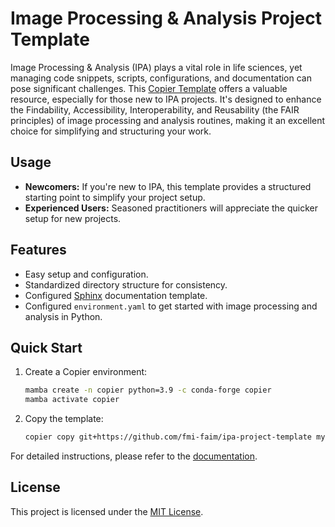 <!-- start introduction -->
# Image Processing & Analysis Project Template

Image Processing & Analysis (IPA) plays a vital role in life sciences, yet managing code snippets, scripts, configurations, and documentation can pose significant challenges. This [Copier Template](https://copier.readthedocs.io/en/stable/) offers a valuable resource, especially for those new to IPA projects. It's designed to enhance the Findability, Accessibility, Interoperability, and Reusability (the FAIR principles) of image processing and analysis routines, making it an excellent choice for simplifying and structuring your work.

## Usage
* **Newcomers:**
    If you're new to IPA, this template provides a structured starting point to simplify your project setup.
* **Experienced Users:**
    Seasoned practitioners will appreciate the quicker setup for new projects.

## Features
* Easy setup and configuration.
* Standardized directory structure for consistency.
* Configured [Sphinx](https://www.sphinx-doc.org/en/master/) documentation template.
* Configured `environment.yaml` to get started with image processing and analysis in Python.
<!-- end introduction -->

## Quick Start
1. Create a Copier environment:
    ```bash
    mamba create -n copier python=3.9 -c conda-forge copier
    mamba activate copier
    ```
2. Copy the template:
    ```bash
    copier copy git+https://github.com/fmi-faim/ipa-project-template my-ipa-project
    ```

For detailed instructions, please refer to the [documentation](https://fmi-faim.github.io/ipa-project-template/setup.html).

## License
This project is licensed under the [MIT License](LICENSE).
